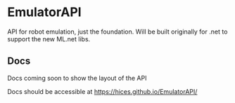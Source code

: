 # EmulatorAPI
API for robot emulation, just the foundation.
Will be built originally for .net to support the new ML.net libs.

## Docs

Docs coming soon to show the layout of the API

Docs should be accessible at https://hices.github.io/EmulatorAPI/
